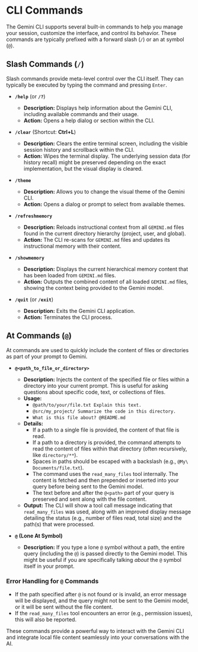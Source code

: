 # CLI Commands

The Gemini CLI supports several built-in commands to help you manage your session, customize the interface, and control its behavior. These commands are typically prefixed with a forward slash (`/`) or an at symbol (`@`).

## Slash Commands (`/`)

Slash commands provide meta-level control over the CLI itself. They can typically be executed by typing the command and pressing `Enter`.

- **`/help`** (or **`/?`**)

  - **Description:** Displays help information about the Gemini CLI, including available commands and their usage.
  - **Action:** Opens a help dialog or section within the CLI.

- **`/clear`** (Shortcut: **Ctrl+L**)

  - **Description:** Clears the entire terminal screen, including the visible session history and scrollback within the CLI.
  - **Action:** Wipes the terminal display. The underlying session data (for history recall) might be preserved depending on the exact implementation, but the visual display is cleared.

- **`/theme`**

  - **Description:** Allows you to change the visual theme of the Gemini CLI.
  - **Action:** Opens a dialog or prompt to select from available themes.

- **`/refreshmemory`**

  - **Description:** Reloads instructional context from all `GEMINI.md` files found in the current directory hierarchy (project, user, and global).
  - **Action:** The CLI re-scans for `GEMINI.md` files and updates its instructional memory with their content.

- **`/showmemory`**

  - **Description:** Displays the current hierarchical memory content that has been loaded from `GEMINI.md` files.
  - **Action:** Outputs the combined content of all loaded `GEMINI.md` files, showing the context being provided to the Gemini model.

- **`/quit`** (or **`/exit`**)
  - **Description:** Exits the Gemini CLI application.
  - **Action:** Terminates the CLI process.

## At Commands (`@`)

At commands are used to quickly include the content of files or directories as part of your prompt to Gemini.

- **`@<path_to_file_or_directory>`**

  - **Description:** Injects the content of the specified file or files within a directory into your current prompt. This is useful for asking questions about specific code, text, or collections of files.
  - **Usage:**
    - `@path/to/your/file.txt Explain this text.`
    - `@src/my_project/ Summarize the code in this directory.`
    - `What is this file about? @README.md`
  - **Details:**
    - If a path to a single file is provided, the content of that file is read.
    - If a path to a directory is provided, the command attempts to read the content of files within that directory (often recursively, like `directory/**`).
    - Spaces in paths should be escaped with a backslash (e.g., `@My\ Documents/file.txt`).
    - The command uses the `read_many_files` tool internally. The content is fetched and then prepended or inserted into your query before being sent to the Gemini model.
    - The text before and after the `@<path>` part of your query is preserved and sent along with the file content.
  - **Output:** The CLI will show a tool call message indicating that `read_many_files` was used, along with an improved display message detailing the status (e.g., number of files read, total size) and the path(s) that were processed.

- **`@` (Lone At Symbol)**
  - **Description:** If you type a lone `@` symbol without a path, the entire query (including the `@`) is passed directly to the Gemini model. This might be useful if you are specifically talking _about_ the `@` symbol itself in your prompt.

### Error Handling for `@` Commands

- If the path specified after `@` is not found or is invalid, an error message will be displayed, and the query might not be sent to the Gemini model, or it will be sent without the file content.
- If the `read_many_files` tool encounters an error (e.g., permission issues), this will also be reported.

These commands provide a powerful way to interact with the Gemini CLI and integrate local file content seamlessly into your conversations with the AI.
